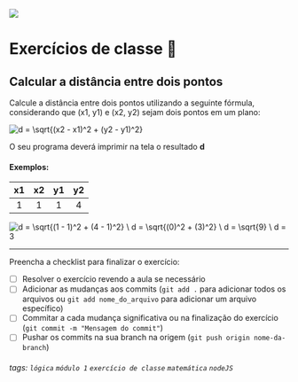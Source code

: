 ![](https://i.imgur.com/xG74tOh.png)

# Exercícios de classe 🏫

## Calcular a distância entre dois pontos

Calcule a distância entre dois pontos utilizando a seguinte fórmula, considerando que (x1, y1) e (x2, y2) sejam dois pontos em um plano:

![d = \sqrt{(x2 - x1)^2 + (y2 - y1)^2}](https://i.imgur.com/EIXmgc9.png)

O seu programa deverá imprimir na tela o resultado **d**

#### Exemplos:

| x1  | x2  | y1  | y2  |
|:---:|:---:|:---:|:---:|
|  1  |  1  |  1  |  4  |

![d = \sqrt{(1 - 1)^2 + (4 - 1)^2} \\ d = \sqrt{(0)^2 + (3)^2} \\ d = \sqrt{9} \\ d = 3](https://i.imgur.com/vbKcS7g.png)

---

Preencha a checklist para finalizar o exercício:

- [ ] Resolver o exercício revendo a aula se necessário
- [ ] Adicionar as mudanças aos commits (`git add .` para adicionar todos os arquivos ou `git add nome_do_arquivo` para adicionar um arquivo específico)
- [ ] Commitar a cada mudança significativa ou na finalização do exercício (`git commit -m "Mensagem do commit"`)
- [ ] Pushar os commits na sua branch na origem (`git push origin nome-da-branch`)

###### tags: `lógica` `módulo 1` `exercício de classe` `matemática` `nodeJS`
